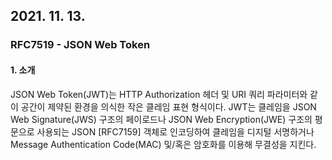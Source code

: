 ## 2021. 11. 13.

### RFC7519 - JSON Web Token

#### 1. 소개

JSON Web Token(JWT)는 HTTP Authorization 헤더 및 URI 쿼리 파라미터와 같이 공간이 제약된 환경을 의식한 작은 클레임 표현 형식이다. JWT는 클레임을 JSON Web Signature(JWS) 구조의 페이로드나 JSON Web Encryption(JWE) 구조의 평문으로 사용되는 JSON [RFC7159] 객체로 인코딩하여 클레임을 디지털 서명하거나 Message Authentication Code(MAC) 및/혹은 암호화를 이용해 무결성을 지킨다.

